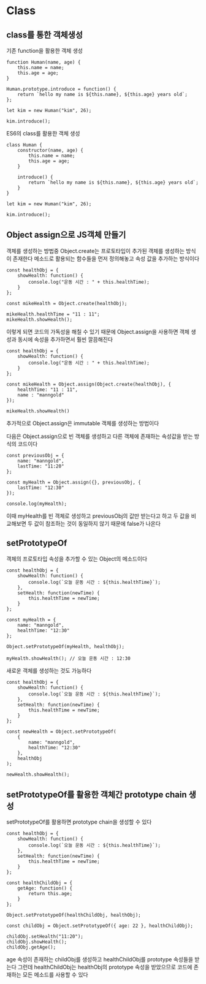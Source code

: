 # Class

## class를 통한 객체생성

기존 function을 활용한 객체 생성

```
function Human(name, age) {
    this.name = name;
    this.age = age;
}

Human.prototype.introduce = function() {
    return `hello my name is ${this.name}, ${this.age} years old`;
};

let kim = new Human("kim", 26);

kim.introduce();
```

ES6의 class를 활용한 객체 생성

```
class Human {
    constructor(name, age) {
        this.name = name;
        this.age = age;
    }

    introduce() {
        return `hello my name is ${this.name}, ${this.age} years old`;
    }
}

let kim = new Human("kim", 26);

kim.introduce();
```

## Object assign으로 JS객체 만들기

객체를 생성하는 방법중 Object.create는 프로토타입이 추가된 객체를 생성하는 방식이 존재한다 메소드로 활용되는 함수들을 먼저 정의해놓고 속성 값을 추가하는 방식이다

```
const healthObj = {
    showHealth: function() {
        console.log("운동 시간 : " + this.healthTime);
    }
};

const mikeHealth = Object.create(healthObj);

mikeHealth.healthTime = "11 : 11";
mikeHealth.showHealth();
```

이렇게 되면 코드의 가독성을 해칠 수 있기 때문에 Object.assign을 사용하면 객체 생성과 동시에 속성을 추가하면서 훨씬 깔끔해진다

```
const healthObj = {
    showHealth: function() {
        console.log("운동 시간 : " + this.healthTime);
    }
};

const mikeHealth = Object.assign(Object.create(healthObj), {
    healthTime: "11 : 11",
    name : "manngold"
});

mikeHealth.showHealth()
```

추가적으로 Object.assign은 immutable 객체를 생성하는 방법이다

다음은 Object.assign으로 빈 객체를 생성하고 다른 객체에 존재하는 속성값을 받는 방식의 코드이다

```
const previousObj = {
    name: "manngold",
    lastTime: "11:20"
};

const myHealth = Object.assign({}, previousObj, {
    lastTime: "12:30"
});

console.log(myHealth);
```

이때 myHealth를 빈 객체로 생성하고 previousObj의 값만 받는다고 하고 두 값을 비교해보면 두 값이 참조하는 것이 동일하지 않기 때문에 false가 나온다

## setPrototypeOf

객체의 프로토타입 속성을 추가할 수 있는 Object의 메소드이다

```
const healthObj = {
    showHealth: function() {
        console.log(`오늘 운동 시간 : ${this.healthTime}`);
    },
    setHealth: function(newTime) {
        this.healthTime = newTime;
    }
};

const myHealth = {
    name: "manngold",
    healthTime: "12:30"
};

Object.setPrototypeOf(myHealth, healthObj);

myHealth.showHealth(); // 오늘 운동 시간 : 12:30
```

새로운 객체를 생성하는 것도 가능하다

```
const healthObj = {
    showHealth: function() {
        console.log(`오늘 운동 시간 : ${this.healthTime}`);
    },
    setHealth: function(newTime) {
        this.healthTime = newTime;
    }
};

const newHealth = Object.setPrototypeOf(
    {
        name: "manngold",
        healthTime: "12:30"
    },
    healthObj
);

newHealth.showHealth();
```

## setPrototypeOf를 활용한 객체간 prototype chain 생성

setPrototypeOf를 활용하면 prototype chain을 생성할 수 있다

```
const healthObj = {
    showHealth: function() {
        console.log(`오늘 운동 시간 : ${this.healthTime}`);
    },
    setHealth: function(newTime) {
        this.healthTime = newTime;
    }
};

const healthChildObj = {
    getAge: function() {
        return this.age;
    }
};

Object.setPrototypeOf(healthChildObj, healthObj);

const childObj = Object.setPrototypeOf({ age: 22 }, healthChildObj);

childObj.setHealth("11:20");
childObj.showHealth();
childObj.getAge();
```

age 속성이 존재하는 childObj를 생성하고 healthChildObj를 prototype 속성들을 받는다 그런데 healthChildObj는 healthObj의 prototype 속성을 받았으므로 코드에 존재하는 모든 메소드를 사용할 수 있다
